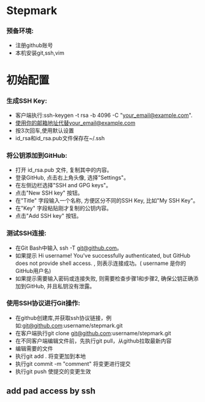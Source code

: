 # Stepmark
### 预备环境:  
- 注册github账号  
- 本机安装git,ssh,vim  

# 初始配置  
 
### 生成SSH Key:  
- 客户端执行:ssh-keygen -t rsa -b 4096 -C "your_email@example.com".  
- 使用你的邮箱地址代替your_email@example.com  
- 按3次回车,使用默认设置  
- id_rsa和id_rsa.pub文件保存在~/.ssh  
### 将公钥添加到GitHub:
- 打开 id_rsa.pub 文件, 复制其中的内容。
- 登录GitHub, 点击右上角头像, 选择"Settings"。
- 在左侧边栏选择"SSH and GPG keys"。
- 点击"New SSH key" 按钮。
- 在"Title" 字段输入一个名称, 方便区分不同的SSH Key, 比如"My SSH Key"。
- 在"Key" 字段粘贴刚才复制的公钥内容。
- 点击"Add SSH key" 按钮。﻿
### 测试SSH连接:
- 在Git Bash中输入 ssh -T git@github.com。
- 如果提示 Hi username! You've successfully authenticated, but GitHub does not provide shell access. , 则表示连接成功。( username 是你的GitHub用户名)
- 如果提示需要输入密码或连接失败, 则需要检查步骤1和步骤2, 确保公钥正确添加到GitHub, 并且私钥没有泄露。
### 使用SSH协议进行Git操作:
- 在github创建库,并获取ssh协议链接，例如:git@github.com:username/stepmark.git
- 在客户端执行git clone git@github.com:username/stepmark.git
- 在不同客户端编辑文件前，先执行git pull，从github拉取最新内容
- 编辑需要的文件
- 执行git add . 将变更加到本地
- 执行git commit -m "comment" 将变更进行提交
- 执行git push 使提交的变更生效 
## add pad access by ssh
